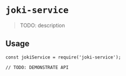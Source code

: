 # `joki-service`

> TODO: description

## Usage

```
const jokiService = require('joki-service');

// TODO: DEMONSTRATE API
```
